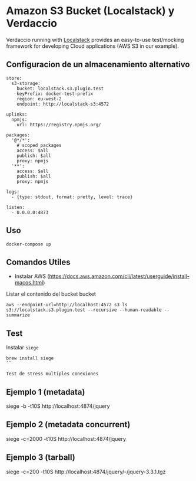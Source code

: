 # Amazon S3 Bucket (Localstack) y Verdaccio

Verdaccio running with [Localstack](https://github.com/localstack/localstack) provides an easy-to-use test/mocking framework for developing Cloud applications (AWS S3 in our example).


## Configuracion de un almacenamiento alternativo

```
store:
  s3-storage:
    bucket: localstack.s3.plugin.test
    keyPrefix: docker-test-prefix
    region: eu-west-2
    endpoint: http://localstack-s3:4572

uplinks:
  npmjs:
    url: https://registry.npmjs.org/

packages:
  '@*/*':
    # scoped packages
    access: $all
    publish: $all
    proxy: npmjs
  '**':
    access: $all
    publish: $all
    proxy: npmjs

logs:
  - {type: stdout, format: pretty, level: trace}

listen:
  - 0.0.0.0:4873
```

## Uso

```
docker-compose up
```

## Comandos Utiles

* Instalar AWS (https://docs.aws.amazon.com/cli/latest/userguide/install-macos.html)

Listar el contenido del bucket bucket
```
aws --endpoint-url=http://localhost:4572 s3 ls s3://localstack.s3.plugin.test --recursive --human-readable --summarize
```

## Test

Instalar `siege`
```
brew install siege
``

Test de stress multiples conexiones
```
## Ejemplo 1 (metadata)
siege -b -t10S http://localhost:4874/jquery
## Ejemplo 2 (metadata concurrent)
siege -c=2000  -t10S http://localhost:4874/jquery
## Ejemplo 3 (tarball)
siege -c=200 -t10S http://localhost:4874/jquery/-/jquery-3.3.1.tgz
```